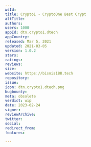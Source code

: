 ```yaml
---
wsId: 
title: Crypto1 - CryptoOne Best Crypt
altTitle: 
authors: 
users: 1000
appId: dtn.crypto1.dtech
appCountry: 
released: Mar 5, 2021
updated: 2021-03-05
version: 1.0.2
stars: 
ratings: 
reviews: 
size: 
website: https://bisnis188.tech
repository: 
issue: 
icon: dtn.crypto1.dtech.png
bugbounty: 
meta: obsolete
verdict: wip
date: 2023-02-24
signer: 
reviewArchive: 
twitter: 
social: 
redirect_from: 
features: 

---
```


